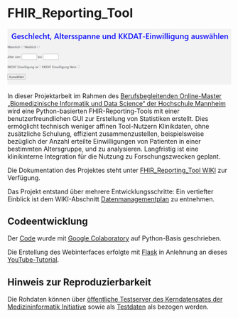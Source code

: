 # FHIR_Reporting_Tool

![](https://github.com/GisstHubana/FHIR_Reporting_Tool/blob/main/Diagramme/Webinterface_Reporting_Tool.png)

In dieser Projektarbeit im Rahmen des [Berufsbegleitenden Online-Master „Biomedizinische Informatik und Data Science“ der Hochschule Mannheim](https://www.master-bids.hs-mannheim.de/) wird eine Python-basierten FHIR-Reporting-Tools mit einer benutzerfreundlichen GUI zur Erstellung von Statistiken erstellt. Dies ermöglicht technisch weniger affinen Tool-Nutzern Klinikdaten, ohne zusätzliche Schulung, effizient zusammenzustellen, beispielsweise bezüglich der Anzahl erteilte Einwilligungen von Patienten in einer bestimmten Altersgruppe, und zu analysieren. Langfristig ist eine klinikinterne Integration für die Nutzung zu Forschungszwecken geplant.

Die Dokumentation des Projektes steht unter [FHIR_Reporting_Tool WIKI](https://github.com/GisstHubana/FHIR_Reporting_Tool/wiki) zur Verfügung.

Das Projekt entstand über mehrere Entwicklungsschritte: 
Ein vertiefter Einblick ist dem WIKI-Abschnitt [Datenmanagementplan](https://github.com/GisstHubana/FHIR_Reporting_Tool/wiki/Datenmanagementplan-(basierend-auf-FAIR-Kriterien)) zu entnehmen.

## Codeentwicklung
Der [Code](https://github.com/GisstHubana/FHIR_Reporting_Tool/blob/main/Code/fhir_reporting_tool.ipynb) wurde mit [Google Colaboratory](https://colab.research.google.com/?hl=de) auf Python-Basis geschrieben.

Die Erstellung des Webinterfaces erfolgte mit [Flask](https://flask.palletsprojects.com/en/3.0.x/) in Anlehnung an dieses [YouTube-Tutorial](https://www.youtube.com/watch?v=0dYsZt8-nXk&list=PLTUSGW0o2A2FgYB43QuL6wxnUM4dUr1n3).

## Hinweis zur Reproduzierbarkeit
Die Rohdaten können über [öffentliche Testserver des Kerndatensates der Medizininformatik Initiative](https://github.com/medizininformatik-initiative/kerndatensatz-testdaten) sowie als [Testdaten](https://github.com/medizininformatik-initiative/kerndatensatz-testdaten/tree/master/Test_Data) als  bezogen werden.
